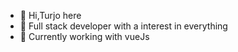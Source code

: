 - 👋 Hi,Turjo here
- 👀 Full stack developer with a interest in everything
- 🌱 Currently working with vueJs

